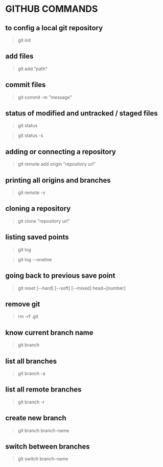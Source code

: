 # GITHUB COMMANDS

## to config a local git repository
> git init 

## add files 
> git add "path"

## commit files
> git commit -m "message"

## status of modified and untracked / staged files
> git status

> git status -s

## adding or connecting a repository
> git remote add origin "repository url"

## printing all origins and branches
> git remote -v

## cloning a repository
> git clone "repository url"

## listing saved points 
> git log 

> git log --oneline

## going back to previous save point
> git reset [--hard] [--soft] [--mixed] head~[number]

## remove git
> rm -rf .git

## know current branch name
> git branch

## list all branches
> git branch -a

## list all remote branches
> git branch -r

## create new branch
> git branch branch-name

## switch between branches
> git switch branch-name
